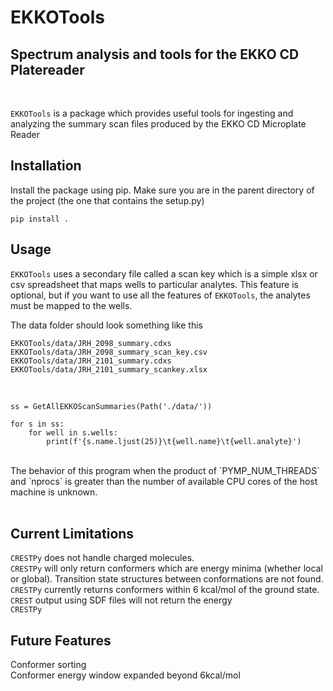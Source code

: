 # EKKOTools
## Spectrum analysis and tools for the EKKO CD Platereader
<br>

`EKKOTools` is a package which provides useful tools for ingesting and analyzing the summary scan files produced by the EKKO CD Microplate Reader

## Installation
Install the package using pip. Make sure you are in the parent directory of the project (the one that contains the setup.py)

    pip install .



## Usage
`EKKOTools` uses a secondary file called a scan key which is a simple xlsx or csv spreadsheet that maps wells to particular analytes. This feature is optional, but if you want to use all the features of `EKKOTools`, the analytes must be mapped to the wells.

The data folder should look something like this

    EKKOTools/data/JRH_2098_summary.cdxs
    EKKOTools/data/JRH_2098_summary_scan_key.csv
    EKKOTools/data/JRH_2101_summary.cdxs
    EKKOTools/data/JRH_2101_summary_scankey.xlsx

<br>

    ss = GetAllEKKOScanSummaries(Path('./data/'))
        
    for s in ss:
        for well in s.wells:
            print(f'{s.name.ljust(25)}\t{well.name}\t{well.analyte}')

<br>
The behavior of this program when the product of `PYMP_NUM_THREADS` and `nprocs` is greater than the number of available CPU cores of the host machine is unknown.
<br>
<br> 

## Current Limitations
`CRESTPy` does not handle charged molecules. <br>
`CRESTPy` will only return conformers which are energy minima (whether local or global). Transition state structures between conformations are not found. <br>
`CRESTPy` currently returns conformers within 6 kcal/mol of the ground state.<br>
`CREST` output using SDF files will not return the energy <br>
`CRESTPy` 


## Future Features
Conformer sorting<br>
Conformer energy window expanded beyond 6kcal/mol <br>
